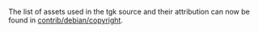 The list of assets used in the tgk source and their attribution can now be found in [contrib/debian/copyright](../contrib/debian/copyright).
